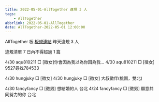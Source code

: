 ```yaml
---
title: 2022-05-01-AllTogether 違規 3 人
tags:
    - AllTogether
abbrlink: 2022-05-01-AllTogether
date: AllTogether-2022-05-01 12:00:00
---
```

AllTogether 板 [板規連結](https://www.ptt.cc/bbs/AllTogether/M.1643211430.A.5FB.html)
昨天違規 3 人
<!-- more -->

違規清單
7 日內不得超過 1 篇

4/30 aqu810211 □ [徵女]你會因為我以為你因為我…
4/30 aqu810211 □ [徵女] 9527尋找784533

4/30 hungjuky □ [徵女]
4/30 hungjuky □ [徵女] 大叔徵伴(桃園，雙北)

4/30 fancyfancy □ [徵男] 想結婚的人 台北
4/24 fancyfancy □ [徵男] 願意共同努力的你 台北